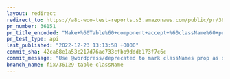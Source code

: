 ```yaml
---
layout: redirect
redirect_to: https://a8c-woo-test-reports.s3.amazonaws.com/public/pr/36151/api/index.html
pr_number: 36151
pr_title_encoded: "Make+%60Table%60+component+accept+%60className%60+prop"
pr_test_type: api
last_published: "2022-12-23 13:13:58 +0000"
commit_sha: 42ca68e1a53c217d76ac733cfbb9dddb173f7c6c
commit_message: "Use @wordpress/deprecated to mark classNames prop as deprecated."
branch_name: fix/36129-table-className
---
```

